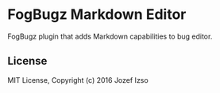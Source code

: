 # FogBugz Markdown Editor

FogBugz plugin that adds Markdown capabilities to bug editor.


## License

MIT License, Copyright (c) 2016 Jozef Izso
